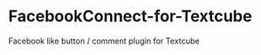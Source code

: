 FacebookConnect-for-Textcube
============================

Facebook like button / comment plugin for Textcube
